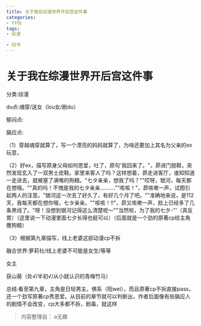 ```yaml
---
title: 关于我在综漫世界开后宫这件事
categories:
- YY向
tags:
- 综漫

- 扫书
---
```

# 关于我在综漫世界开后宫这件事
分类:综漫

du点:魂穿/送女（lou女/剧du）

郁闷点:

膈应点:

（1）穿越魂穿就算了，写一个漂亮的妈妈就算了，为啥还要加上其名为父亲的ex玩意，

（2）好ex，描写原身父母如何恩爱，吐了，原句'我回来了。"，昴进门脱鞋，突然发现玄入了一双男士皮鞋。家里来客人了吗？这样想着，昴走进客厅，谁知知道一走进去，就被塞了满嘴的狗粮。"七タ亲亲，想我了吗？""哎呀，银河，每天都在想哦。""真的吗！不愧是我的七タ亲亲..........""咳咳！"，昴咳嗽一声，试图引起两人的注意。"银河这一次去了好久了，有好几个月了吧。""准确地来说，是112天，我每天都在想你哦，七タ亲亲。""咳咳！!!"，昴又咳嗽一声，脸上已经多了几条黑线了。"呀！没想到银河记得这么清楚呢～""当然啦，为了我的七夕-"'（真反胃）（这里说一下动漫里面七夕长得也挺可以）（后面就是一个劲的原著cp给主角撒狗粮）

（3）根据第九章描写，线上老婆这部动漫cp不拆

融合世界:萝莉社/线上老婆不可能是女生/等等

女主

获山葵（处√/半初√/从小就认识的青梅竹马）

总结:看至第九章，主角是日轻男主，佛系（阳wei），而且原著cp不拆直接pass，还一个劲写原著cp秀恩爱。从目前的章节就可以判断出，作者后面像有些膈应人的剧情不会改变，cp大多都不拆，剧毒，就这样


> 内容整理自： a无趣